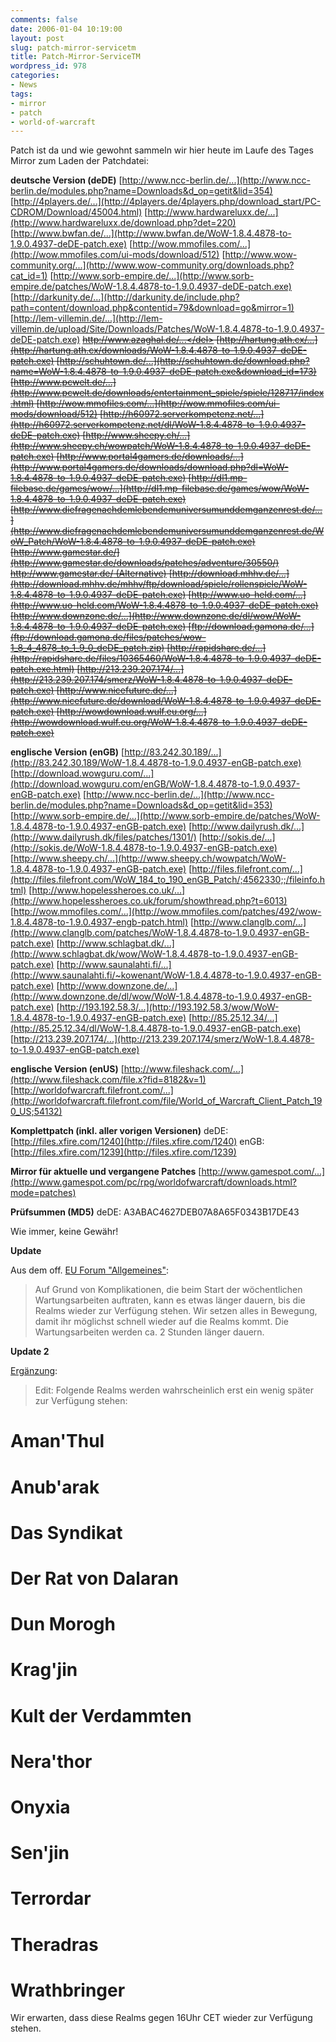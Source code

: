 ```yaml
---
comments: false
date: 2006-01-04 10:19:00
layout: post
slug: patch-mirror-servicetm
title: Patch-Mirror-ServiceTM
wordpress_id: 978
categories:
- News
tags:
- mirror
- patch
- world-of-warcraft
---
```


Patch ist da und wie gewohnt sammeln wir hier heute im Laufe des Tages Mirror zum Laden der Patchdatei:


**deutsche Version (deDE)**
[http://www.ncc-berlin.de/...](http://www.ncc-berlin.de/modules.php?name=Downloads&d_op=getit&lid=354)
[http://4players.de/...](http://4players.de/4players.php/download_start/PC-CDROM/Download/45004.html)
[http://www.hardwareluxx.de/...](http://www.hardwareluxx.de/download.php?det=220)
[http://www.bwfan.de/...](http://www.bwfan.de/WoW-1.8.4.4878-to-1.9.0.4937-deDE-patch.exe)
[http://wow.mmofiles.com/...](http://wow.mmofiles.com/ui-mods/download/512)
[http://www.wow-community.org/...](http://www.wow-community.org/downloads.php?cat_id=1)
[http://www.sorb-empire.de/...](http://www.sorb-empire.de/patches/WoW-1.8.4.4878-to-1.9.0.4937-deDE-patch.exe)
[http://darkunity.de/...](http://darkunity.de/include.php?path=content/download.php&contentid=79&download=go&mirror=1)
[http://lem-villemin.de/...](http://lem-villemin.de/upload/Site/Downloads/Patches/WoW-1.8.4.4878-to-1.9.0.4937-deDE-patch.exe)
<del>http://www.azaghal.de/...</del>
[http://hartung.ath.cx/...](http://hartung.ath.cx/downloads/WoW-1.8.4.4878-to-1.9.0.4937-deDE-patch.exe)
[http://schuhtown.de/...](http://schuhtown.de/download.php?name=WoW-1.8.4.4878-to-1.9.0.4937-deDE-patch.exe&download_id=173)
[http://www.pcwelt.de/...](http://www.pcwelt.de/downloads/entertainment_spiele/spiele/128717/index.html)
[http://wow.mmofiles.com/...](http://wow.mmofiles.com/ui-mods/download/512)
[http://h60972.serverkompetenz.net/...](http://h60972.serverkompetenz.net/dl/WoW-1.8.4.4878-to-1.9.0.4937-deDE-patch.exe)
[http://www.sheepy.ch/...](http://www.sheepy.ch/wowpatch/WoW-1.8.4.4878-to-1.9.0.4937-deDE-patch.exe)
[http://www.portal4gamers.de/downloads/...](http://www.portal4gamers.de/downloads/download.php?dl=WoW-1.8.4.4878-to-1.9.0.4937-deDE-patch.exe)
[http://dl1.mp-filebase.de/games/wow/...](http://dl1.mp-filebase.de/games/wow/WoW-1.8.4.4878-to-1.9.0.4937-deDE-patch.exe)
[http://www.diefragenachdemlebendemuniversumunddemganzenrest.de/...](http://www.diefragenachdemlebendemuniversumunddemganzenrest.de/WoW_Patch/WoW-1.8.4.4878-to-1.9.0.4937-deDE-patch.exe)
[http://www.gamestar.de/](http://www.gamestar.de/downloads/patches/adventure/30550/)
[http://www.gamestar.de/ (Alternative)](http://www.gamestar.de/downloads/patches/adventure/30550/altdl.html)
[http://download.mhhv.de/...](http://download.mhhv.de/mhhv/ftp/download/spiele/rollenspiele/WoW-1.8.4.4878-to-1.9.0.4937-deDE-patch.exe)
[http://www.uo-held.com/...](http://www.uo-held.com/WoW-1.8.4.4878-to-1.9.0.4937-deDE-patch.exe)
[http://www.downzone.de/...](http://www.downzone.de/dl/wow/WoW-1.8.4.4878-to-1.9.0.4937-deDE-patch.exe)
[ftp://download.gamona.de/...](ftp://download.gamona.de/files/patches/wow-1_8_4_4878_to_1_9_0_deDE_patch.zip)
[http://rapidshare.de/...](http://rapidshare.de/files/10365460/WoW-1.8.4.4878-to-1.9.0.4937-deDE-patch.exe.html)
[http://213.239.207.174/...](http://213.239.207.174/smerz/WoW-1.8.4.4878-to-1.9.0.4937-deDE-patch.exe)
[http://www.nicefuture.de/...](http://www.nicefuture.de/download/WoW-1.8.4.4878-to-1.9.0.4937-deDE-patch.exe)
<del>[http://wowdownload.wulf.eu.org/...](http://wowdownload.wulf.eu.org/WoW-1.8.4.4878-to-1.9.0.4937-deDE-patch.exe)
</del>


**englische Version (enGB)**
[http://83.242.30.189/...](http://83.242.30.189/WoW-1.8.4.4878-to-1.9.0.4937-enGB-patch.exe)
[http://download.wowguru.com/...](http://download.wowguru.com/enGB/WoW-1.8.4.4878-to-1.9.0.4937-enGB-patch.exe)
[http://www.ncc-berlin.de/...](http://www.ncc-berlin.de/modules.php?name=Downloads&d_op=getit&lid=353)
[http://www.sorb-empire.de/...](http://www.sorb-empire.de/patches/WoW-1.8.4.4878-to-1.9.0.4937-enGB-patch.exe)
[http://www.dailyrush.dk/...](http://www.dailyrush.dk/files/patches/1301/)
[http://sokis.de/...](http://sokis.de/WoW-1.8.4.4878-to-1.9.0.4937-enGB-patch.exe)
[http://www.sheepy.ch/...](http://www.sheepy.ch/wowpatch/WoW-1.8.4.4878-to-1.9.0.4937-enGB-patch.exe)
[http://files.filefront.com/...](http://files.filefront.com/WoW_184_to_190_enGB_Patch/;4562330;;/fileinfo.html)
[http://www.hopelessheroes.co.uk/...](http://www.hopelessheroes.co.uk/forum/showthread.php?t=6013)
[http://wow.mmofiles.com/...](http://wow.mmofiles.com/patches/492/wow-1.8.4.4878-to-1.9.0.4937-engb-patch.html)
[http://www.clanglb.com/...](http://www.clanglb.com/patches/WoW-1.8.4.4878-to-1.9.0.4937-enGB-patch.exe)
[http://www.schlagbat.dk/...](http://www.schlagbat.dk/wow/WoW-1.8.4.4878-to-1.9.0.4937-enGB-patch.exe)
[http://www.saunalahti.fi/...](http://www.saunalahti.fi/~kowenant/WoW-1.8.4.4878-to-1.9.0.4937-enGB-patch.exe)
[http://www.downzone.de/...](http://www.downzone.de/dl/wow/WoW-1.8.4.4878-to-1.9.0.4937-enGB-patch.exe)
[http://193.192.58.3/...](http://193.192.58.3/wow/WoW-1.8.4.4878-to-1.9.0.4937-enGB-patch.exe)
[http://85.25.12.34/...](http://85.25.12.34/dl/WoW-1.8.4.4878-to-1.9.0.4937-enGB-patch.exe)
[http://213.239.207.174/...](http://213.239.207.174/smerz/WoW-1.8.4.4878-to-1.9.0.4937-enGB-patch.exe)


**englische Version (enUS)**
[http://www.fileshack.com/...](http://www.fileshack.com/file.x?fid=8182&v=1)
[http://worldofwarcraft.filefront.com/...](http://worldofwarcraft.filefront.com/file/World_of_Warcraft_Client_Patch_190_US;54132)


**Komplettpatch (inkl. aller vorigen Versionen)**
deDE: [http://files.xfire.com/1240](http://files.xfire.com/1240)
enGB: [http://files.xfire.com/1239](http://files.xfire.com/1239)

**Mirror für aktuelle und vergangene Patches**
[http://www.gamespot.com/...](http://www.gamespot.com/pc/rpg/worldofwarcraft/downloads.html?mode=patches)

**Prüfsummen (MD5)**
deDE: A3ABAC4627DEB07A8A65F0343B17DE43


Wie immer, keine Gewähr!


**Update**

Aus dem off. [EU Forum "Allgemeines"](http://forums-de.wow-europe.com/thread.aspx?fn=wow-general-de&t=491363&p=1&tmp=1#post491363):


> Auf Grund von Komplikationen, die beim Start der wöchentlichen Wartungsarbeiten auftraten, kann es etwas länger dauern, bis die Realms wieder zur Verfügung stehen. Wir setzen alles in Bewegung, damit ihr möglichst schnell wieder auf die Realms kommt. Die Wartungsarbeiten werden ca. 2 Stunden länger dauern.



**Update 2**

[Ergänzung](http://forums-de.wow-europe.com/thread.aspx?fn=wow-general-de&t=491363&p=1&tmp=1#post491363):


> Edit:
Folgende Realms werden wahrscheinlich erst ein wenig später zur Verfügung stehen:
# Aman'Thul
# Anub'arak
# Das Syndikat
# Der Rat von Dalaran
# Dun Morogh
# Krag'jin
# Kult der Verdammten
# Nera'thor
# Onyxia
# Sen'jin
# Terrordar
# Theradras
# Wrathbringer
Wir erwarten, dass diese Realms gegen 16Uhr CET wieder zur Verfügung stehen.
